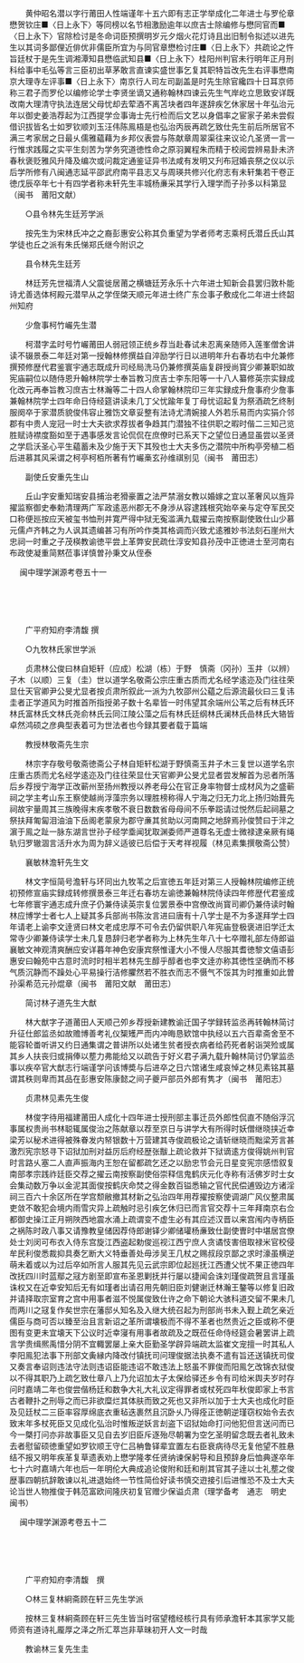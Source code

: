 <!-- { "loadSidebar": true } -->
　　黄仲昭名潜以字行莆田人性端谨年十五六即有志正学举成化二年进士与罗伦章懋贺钦庄■〈日上永下〉等同榜以名节相激励逾年以庶吉士除编修与懋同官而■〈日上永下〉官除检讨是冬命词臣预撰明岁元夕烟火花灯诗且出旧制令拟述以进先生以其词多鄙俚近俳优非儒臣所宜为与同官章懋检讨庄■〈日上永下〉共疏论之忤旨廷杖于是先生调湘潭知县懋临武知县■〈日上永下〉桂阳州判官未行明年正月刑科给事中毛弘等言三臣初出草茅敢言直谏实盛世事乞复其职特旨改先生右评事懋南京大理寺左评事■〈日上永下〉南京行人司左司副盖是时先生除官纔四十日耳京师称三君子而罗伦以编修论学士李贤坐谪又通称翰林四谏云先生气岸屹立思致安详既改南大理清守执法连居父母忧却去荤酒不离苫块者四年遂辞疾乞休家居十年弘治元年以御史姜浩荐起为江西提学佥事诲士先行检而后文艺以身倡率之宦家子弟未尝假借识拔皆名士如罗钦顺刘玉汪伟陈鳯梧是也弘治丙辰再疏乞致仕先生前后所居官不满三考家居之日最乆儒雅藴藉为乡邦仪表尝与陈献章周翠渠往来议论凢圣贤一言一行惟求践履之实平生刻苦为学务究道徳性命之原羽翼程朱而精于校阅尝辨易卦未济春秋褒贬雅风升降及编次或问裁定通鉴证异书法咸有发明又刋布冠婚丧祭之仪以示后学所修有八闽通志延平邵武府南平县志又与周瑛共修兴化府志有未轩集若干卷正徳戊辰卒年七十有四学者称未轩先生丰城杨亷采其学行入理学而子孙多以科第显（闽书　莆阳文献）

　　○县令林先生廷芳学派

　　按先生为宋林氏冲之之裔彭惠安公称其负重望为学者师考志乘柯氏潜丘氏山其学徒也丘之派有朱氏悌郑氏继今附识之

　　县令林先生廷芳

　　林廷芳先世福清人父震徙居莆之横塘廷芳永乐十六年进士知新会县罢归敦朴能诗尤善选体柯殿元潜早从之学侄棨天顺元年进士终广东佥事子敷成化二年进士终韶州知府

　　少詹事柯竹巗先生潜

　　柯潜字孟时号竹巗莆田人弱冠领正统乡荐当赴春试未忍离亲随师入莲峯僧舍讲读不辍景泰二年廷对第一授翰林修撰益自淬励学行日以进明年升右春坊右中允兼修撰预修歴代君鉴寰宇通志既成升司经局洗马仍兼修撰英庙复辟授尚寳少卿兼职如故宪庙嗣位以随侍恩升翰林院学士奉旨教习庶吉士李东阳等一十八人纂修英宗实録成化改元再奉旨教习庶吉士林瀚等二十四人命掌翰林院印三年实録成升詹事府少詹事兼翰林院学士四年命日侍经筵讲读未几丁父忧踰年复丁母忧诏起复为祭酒疏乞终制服阕卒于家潜质貌俊伟容止雅饬文章妥整有法诗尤清婉接人外若乐易而内实狷介邻郡有中贵人宠冠一时士大夫欲求荐拔者争趋其门潜独不往供职之暇时偕二三知己览胜赋诗襟度豁如至于遇事感发言论侃侃在庶僚时已系天下之望位日通显虽尝以圣贤之学启沃圣心平生藴蓄未及少施于天下其殁也士大夫多伤之潜院中所构亭旁植二栢后进慕其风采谓之柯亭柯栢所著有竹巗槀玄孙维祺别见（闽书　莆田志）

　　副使丘安重先生山

　　丘山字安重知瑞安县捕治老猾豪置之法严禁溺女教以婚嫁之宜以革奢风以旌异擢监察御史奉勅清理两广军政逺恶州郡无不身渉从容逮践根究始卒亲与定夺军民交口称便廵按应天被玺书恤刑并寛严得中狱无寃滥满九载擢云南按察副使致仕山少慕元儒卢齐韩之为人讽其遗编甚习有所吟作类其格调而兴致尤逺雅妙书法刻石崖州大忠祠一时重之子茂楧教谕徳平尝上革弊安民疏仕淳安知县孙茂中正徳进士至河南右布政使凝重简黙莅事详慎曽孙秉文从侄泰 

　
闽中理学渊源考卷五十一

　

　　

　　广平府知府李清馥 撰

　　○九牧林氏家世学派

　　贞肃林公俊曰林自矩轩（应成）松湖（栋）于野　慎斋（冈孙）玉井（以辨）子木（以顺）三复（圭）世以道学名敬斋公宗庄重古质而尤名经学逺迩及门往往荣显仕天官卿尹公旻尤显者按贞肃所叙此一派为九牧邵州公藴之后源流最伙曰三复讳圭者正学道风为时推首所指授弟子数十名辈皆一时伟望其余端州公苇之后有林氏环林氏富林氏文林氏尧俞林氏云同江陵公藻之后有林氏廷纲林氏澜林氏嵒林氏大辂皆卓然鸿硕之彦典型表着可为世法者也今録其要者载于篇端

　　教授林敬斋先生宗

　　林宗字存敬号敬斋徳斋公子林自矩轩松湖于野慎斋玉井子木三复世以道学名宗庄重古质而尤名经学逺迩及门往往荣显仕天官卿尹公旻尤显者尝发解首为忌者所落后乡荐授宁海学正改蕲州至扬州教授以养老母公在官正身率物督士成材风为之盛蕲祠之学主考山东王察使越尚浮藻宗务以理胜榜称得人宁海之归无力北上扬归始葺先祠故宇量周其三族晚得末疾孝敬不衰日数数省母母间不乐拳跽请过悦然后起祠墓之祭扶拜匍匐泪油油下岳阁老蒙泉为郡守亷其贫助以河南闗之地辞焉孙俊赞曰于泮之濵于鳯之趾一脉东湖言世孙子经学埀闻犹取渊委师严道尊名无虚士微禄逮亲厥有绳轨归罗辙涸言活升水为周为辞义适彼已后偿于天考祥视履（林见素集撰敬斋公赞）

　　襄敏林澹轩先生文

　　林文字恒简号澹轩与环同出九牧苇之后宣徳五年廷对第三人授翰林院编修正统初预修宣庙实録成转修撰景泰三年迁右春坊左谕徳兼翰林院侍读四年修歴代君鉴成七年修寰宇通志成升庶子仍兼侍读英宗复位罢景泰中宫僚改尚寳司卿仍兼侍读时翰林应博学士者七人上疑其多兵部尚书陈汝言进曰唐有十八学士是不为多遂拜学士四年请老上谕李文逹贤曰林文老成忠厚不可令去仍留供职八年宪庙登极褒进旧学迁太常寺少卿兼侍读学士未几复恳辞归老学者称为上林先生年八十七卒赠礼部左侍郎谥襄敏文神观清爽酬应安详暮年神色安康宾祭惟谨大小不慢人尽服其耆徳黎文僖语彭惠安曰翰苑中古意时流时时相半若林先生醇乎醇者也李文逹亦称其徳性坚确而不移气质沉静而不躁处心平易操行洁修臞然若不胜衣而志不慑气不馁其为时推重如此曽孙渠希范元孙焜章（闽书　莆阳文献　莆田志）

　　简讨林子道先生大猷

　　林大猷字子道莆田人天顺己夘乡荐授新建教谕迁国子学録转监丞再转翰林简讨升征仕郎监丞如故赡博善考礼仪榘矱严而内冲晦恳欵馆中执经以五六百辈斋舍至不能容轮畨听讲又约日通集谓之普讲所以处诸生贫者授衣病者给药死者躬诣哭殓或属其乡人扶丧归或捐俸以塟力弗能给又以疏告于好义君子满九载升翰林简讨仍掌监丞事以疾卒官大猷志行端谨学问该博奬与后进卒之日六馆诸生咸哀悼之林见素铭其墓谓其秩则卑而其品在彭惠安陈康懿之间子夔戸部员外郎有隽才（闽书　莆阳志）

　　贞肃林见素先生俊

　　林俊字待用福建莆田人成化十四年进士授刑部主事迁员外郎性侃直不随俗浮沉事属权贵尚书林聪辄属俊治之陈献章以荐至京日与讲学大有所得时妖僧继晓挟近幸梁芳以秘术进得被殊眷发内帑银数十万营建其寺俊疏极论之请斩继晓而黜梁芳言甚激烈宪宗怒寻下诏狱加刑对益厉后府经歴张黻上疏论救并下狱谪逺方俊得姚州判官时言路乆塞二人直声振海内王恕在留都疏乞还之以励忠节会元日星变宪宗感悟叙复南部孝宗践祚廷臣交荐之擢云南按察副使俗崇释信鬼鹤庆元化寺称有活佛岁时士女会集动数万争以金泥其面俊按鹤庆命焚之得金数百镒悉输之官代民偿逋毁边方诸淫祠三百六十余区所在学宫颓敝撤其材新之弘治四年用荐擢按察使调湖广风仪整肃属吏敛不敢犯会境内雨雪灾异上疏触时忌引疾乞休归已而言官交荐十三年拜南京右佥都御史操江正月朔陜西地震水涌上疏谓变不虚生必有其应述汉晋以来宫闱内寺柄臣之祸陈时政八事又请豫教皇储因荐侍郎谢铎少卿储瓘杨亷致仕副使曺时中堪居宫僚处士刘闵可布衣入侍东宫旋江西盗起勅俊巡视江西宁庶人贪谲忮害倍取禄米官校侵牟民利俊悉裁抑具奏乞断大义特垂善处毋涉吴王几杖之赐叔段京鄙之求时濠虽横逆萌未着或以为过后卒如所言人服其先见云武宗即位起廵抚江西遭父忧不果正徳四年改抚四川时蓝鄢之冦方剧至即宣布圣恩剿抚并行屡以捷闻会诛刘瑾俊疏贺且言瑾虽诛权又在近幸安知后无有如瑾者出请召用先朝旧臣刘健谢迁林瀚王鏊等以修复旧政并请择取宗室育之宫中用事者滋不悦属俊致仕许之命下朝论大骇科道交留不果未几而两川之冦复作矣世宗在藩邸乆知名及入继大统召起为刑部尚书未入觐上疏乞亲近儒臣与商可否以臻至治且言新诏之革所谓壊极而不得不革者也然贵近之臣或称不便图有变更未宜壊天下公议时近幸寖有用事者故疏及之既莅任命侍经筵会暑罢讲上疏言学贵缉熈禹惜分阴不宜輙罢屡上亲大臣勤圣学辟异端疏太监崔文宠擅一时其私人李阳鳯犯法事下刑部文夤縁内降改付镇抚司问理俊据法执奏不遣有旨还送镇抚司俊又奏言奉诏则违法守法则违诏臣能违诏不敢违法上怒虽不罪俊而阳鳯乞改锦衣狱俊以不得其职乃上疏乞致仕章八上乃允诏加太子太保给驿还乡令有司给米舆夫岁时存问时嘉靖二年也俊尝偕杨廷和数争大礼大礼议定得罪者或杖死四年秋俊即家上书言古者鞭扑之刑辱之而已非欲糜烂其体肤而致之死也又非所以加于士大夫也成化时臣及见廷杖二三臣率容厚绵底衣重毡迭裹然且沉卧乆乃得痊正徳朝逆瑾窃权始令去衣致末年多杖死臣又见成化弘治时惟叛逆妖言刦盗下诏狱始命打问他犯但言送问而已今一槩打问亦非故事臣又见自去岁旧臣斥逐殆尽朝署为空乞圣明留念既去者礼致未去者慰留硕徳重望如罗钦顺王守仁吕柟鲁铎辈宜置左右臣衰病待尽无复他望不胜悬结不报又明年疾革复草遗表劝上懋学隆孝任贤纳谏保躬导和且预辞身后恤典遂卒年七十六时嘉靖六年也后一年明伦大典成追论俊附和廷和削其官其子逹以士礼塟之俊歴事四朝抗辞敢谏以礼进退始终一节性简俭好读书慎交逰接引后进惟恐不及士大夫论当世人物推俊于韩范富欧间隆庆初复官赠少保谥贞肃（理学备考　通志　明史　闽书） 

　
闽中理学渊源考卷五十二

　

　　

　　广平府知府李清馥　撰

　　○林三复林絅斋顾在轩三先生学派

　　按林三复林絅斋顾在轩三先生皆当时宿望稽经核行具有师承澹轩本其家学又能师资有道诗礼龎厚之泽之所汇萃岂非草昧初开人文一时哉

　　教谕林三复先生圭

